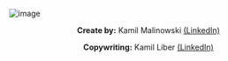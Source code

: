![image](https://user-images.githubusercontent.com/64846552/210602678-56fb4cfe-2d5d-433a-a332-9d6918313296.png)


<p align="center"><b>Create by:</b> Kamil Malinowski <a href="https://www.linkedin.com/in/kamil-malinowski-4034601b5/">(LinkedIn)</a></p>

<p align="center"><b>Copywriting:</b> Kamil Liber <a href="https://www.linkedin.com/in/kamil-liber-8499161b5">(LinkedIn)</a></p>


